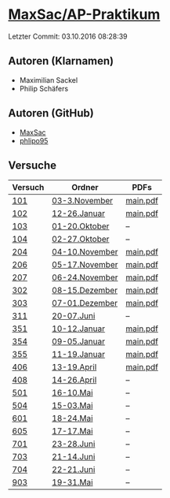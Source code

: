 # [MaxSac/AP-Praktikum](https://github.com/MaxSac/AP-Praktikum)

Letzter Commit: 03.10.2016 08:28:39

## Autoren (Klarnamen)
- Maximilian Sackel
- Philip Schäfers

## Autoren (GitHub)
- [MaxSac](https://github.com/MaxSac)
- [phlipo95](https://github.com/phlipo95)

## Versuche

|        Versuch         |                                      Ordner                                       |                                                                  PDFs                                                                   |
|------------------------|-----------------------------------------------------------------------------------|-----------------------------------------------------------------------------------------------------------------------------------------|
|[101](../../versuch/101)|[03-3.November](https://github.com/MaxSac/AP-Praktikum/tree/master/03-3.November)  |[main.pdf](https://docs.google.com/viewer?url=https://raw.githubusercontent.com/MaxSac/AP-Praktikum/master/03-3.November/build/main.pdf) |
|[102](../../versuch/102)|[12-26.Januar](https://github.com/MaxSac/AP-Praktikum/tree/master/12-26.Januar)    |[main.pdf](https://docs.google.com/viewer?url=https://raw.githubusercontent.com/MaxSac/AP-Praktikum/master/12-26.Januar/build/main.pdf)  |
|[103](../../versuch/103)|[01-20.Oktober](https://github.com/MaxSac/AP-Praktikum/tree/master/01-20.Oktober)  |–                                                                                                                                        |
|[104](../../versuch/104)|[02-27.Oktober](https://github.com/MaxSac/AP-Praktikum/tree/master/02-27.Oktober)  |–                                                                                                                                        |
|[204](../../versuch/204)|[04-10.November](https://github.com/MaxSac/AP-Praktikum/tree/master/04-10.November)|[main.pdf](https://docs.google.com/viewer?url=https://raw.githubusercontent.com/MaxSac/AP-Praktikum/master/04-10.November/build/main.pdf)|
|[206](../../versuch/206)|[05-17.November](https://github.com/MaxSac/AP-Praktikum/tree/master/05-17.November)|[main.pdf](https://docs.google.com/viewer?url=https://raw.githubusercontent.com/MaxSac/AP-Praktikum/master/05-17.November/build/main.pdf)|
|[207](../../versuch/207)|[06-24.November](https://github.com/MaxSac/AP-Praktikum/tree/master/06-24.November)|[main.pdf](https://docs.google.com/viewer?url=https://raw.githubusercontent.com/MaxSac/AP-Praktikum/master/06-24.November/build/main.pdf)|
|[302](../../versuch/302)|[08-15.Dezember](https://github.com/MaxSac/AP-Praktikum/tree/master/08-15.Dezember)|[main.pdf](https://docs.google.com/viewer?url=https://raw.githubusercontent.com/MaxSac/AP-Praktikum/master/08-15.Dezember/build/main.pdf)|
|[303](../../versuch/303)|[07-01.Dezember](https://github.com/MaxSac/AP-Praktikum/tree/master/07-01.Dezember)|[main.pdf](https://docs.google.com/viewer?url=https://raw.githubusercontent.com/MaxSac/AP-Praktikum/master/07-01.Dezember/build/main.pdf)|
|[311](../../versuch/311)|[20-07.Juni](https://github.com/MaxSac/AP-Praktikum/tree/master/20-07.Juni)        |–                                                                                                                                        |
|[351](../../versuch/351)|[10-12.Januar](https://github.com/MaxSac/AP-Praktikum/tree/master/10-12.Januar)    |[main.pdf](https://docs.google.com/viewer?url=https://raw.githubusercontent.com/MaxSac/AP-Praktikum/master/10-12.Januar/build/main.pdf)  |
|[354](../../versuch/354)|[09-05.Januar](https://github.com/MaxSac/AP-Praktikum/tree/master/09-05.Januar)    |[main.pdf](https://docs.google.com/viewer?url=https://raw.githubusercontent.com/MaxSac/AP-Praktikum/master/09-05.Januar/build/main.pdf)  |
|[355](../../versuch/355)|[11-19.Januar](https://github.com/MaxSac/AP-Praktikum/tree/master/11-19.Januar)    |[main.pdf](https://docs.google.com/viewer?url=https://raw.githubusercontent.com/MaxSac/AP-Praktikum/master/11-19.Januar/build/main.pdf)  |
|[406](../../versuch/406)|[13-19.April](https://github.com/MaxSac/AP-Praktikum/tree/master/13-19.April)      |[main.pdf](https://docs.google.com/viewer?url=https://raw.githubusercontent.com/MaxSac/AP-Praktikum/master/13-19.April/build/main.pdf)   |
|[408](../../versuch/408)|[14-26.April](https://github.com/MaxSac/AP-Praktikum/tree/master/14-26.April)      |–                                                                                                                                        |
|[501](../../versuch/501)|[16-10.Mai](https://github.com/MaxSac/AP-Praktikum/tree/master/16-10.Mai)          |–                                                                                                                                        |
|[504](../../versuch/504)|[15-03.Mai](https://github.com/MaxSac/AP-Praktikum/tree/master/15-03.Mai)          |–                                                                                                                                        |
|[601](../../versuch/601)|[18-24.Mai](https://github.com/MaxSac/AP-Praktikum/tree/master/18-24.Mai)          |–                                                                                                                                        |
|[605](../../versuch/605)|[17-17.Mai](https://github.com/MaxSac/AP-Praktikum/tree/master/17-17.Mai)          |–                                                                                                                                        |
|[701](../../versuch/701)|[23-28.Juni](https://github.com/MaxSac/AP-Praktikum/tree/master/23-28.Juni)        |–                                                                                                                                        |
|[703](../../versuch/703)|[21-14.Juni](https://github.com/MaxSac/AP-Praktikum/tree/master/21-14.Juni)        |–                                                                                                                                        |
|[704](../../versuch/704)|[22-21.Juni](https://github.com/MaxSac/AP-Praktikum/tree/master/22-21.Juni)        |–                                                                                                                                        |
|[903](../../versuch/903)|[19-31.Mai](https://github.com/MaxSac/AP-Praktikum/tree/master/19-31.Mai)          |–                                                                                                                                        |
